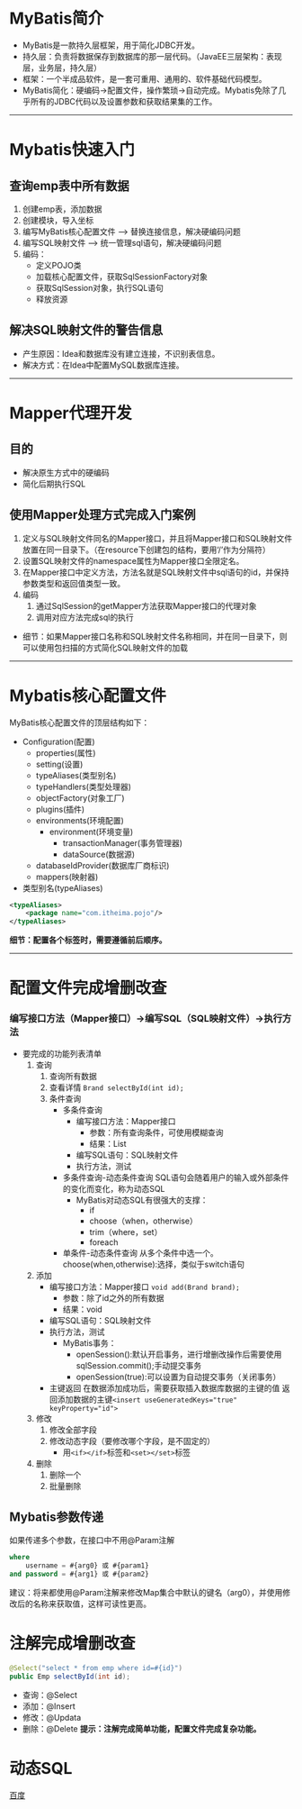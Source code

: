 # MyBatis简介
* MyBatis是一款持久层框架，用于简化JDBC开发。
* 持久层：负责将数据保存到数据库的那一层代码。（JavaEE三层架构：表现层，业务层，持久层）
* 框架：一个半成品软件，是一套可重用、通用的、软件基础代码模型。
* MyBatis简化：硬编码->配置文件，操作繁琐->自动完成。Mybatis免除了几乎所有的JDBC代码以及设置参数和获取结果集的工作。
---
# Mybatis快速入门
## 查询emp表中所有数据
1. 创建emp表，添加数据
2. 创建模块，导入坐标
3. 编写MyBatis核心配置文件 --> 替换连接信息，解决硬编码问题
4. 编写SQL映射文件 --> 统一管理sql语句，解决硬编码问题
5. 编码：
    * 定义POJO类
    * 加载核心配置文件，获取SqlSessionFactory对象
    * 获取SqlSession对象，执行SQL语句
    * 释放资源
## 解决SQL映射文件的警告信息
* 产生原因：Idea和数据库没有建立连接，不识别表信息。
* 解决方式：在Idea中配置MySQL数据库连接。
---
# Mapper代理开发
## 目的
* 解决原生方式中的硬编码
* 简化后期执行SQL
## 使用Mapper处理方式完成入门案例
1. 定义与SQL映射文件同名的Mapper接口，并且将Mapper接口和SQL映射文件放置在同一目录下。（在resource下创建包的结构，要用‘/’作为分隔符）
2. 设置SQL映射文件的namespace属性为Mapper接口全限定名。
3. 在Mapper接口中定义方法，方法名就是SQL映射文件中sql语句的id，并保持参数类型和返回值类型一致。
4. 编码
    1. 通过SqlSession的getMapper方法获取Mapper接口的代理对象
    2. 调用对应方法完成sql的执行
- 细节：如果Mapper接口名称和SQL映射文件名称相同，并在同一目录下，则可以使用包扫描的方式简化SQL映射文件的加载
---
# Mybatis核心配置文件
MyBatis核心配置文件的顶层结构如下：
- Configuration(配置)
    - properties(属性)
    - setting(设置)
    - typeAliases(类型别名)
    - typeHandlers(类型处理器)
    - objectFactory(对象工厂)
    - plugins(插件)
    - environments(环境配置)
        - environment(环境变量)
          - transactionManager(事务管理器)
          - dataSource(数据源)
    - databaseIdProvider(数据库厂商标识)
    - mappers(映射器)
- 类型别名(typeAliases)
```xml
<typeAliases>
    <package name="com.itheima.pojo"/>
</typeAliases>
```

**细节：配置各个标签时，需要遵循前后顺序。**

---
# 配置文件完成增删改查
### 编写接口方法（Mapper接口）->编写SQL（SQL映射文件）->执行方法
- 要完成的功能列表清单
    1. 查询
       1. 查询所有数据
       2. 查看详情 `Brand selectById(int id);`
       3. 条件查询
            - 多条件查询
              - 编写接口方法：Mapper接口
                - 参数：所有查询条件，可使用模糊查询
                - 结果：List<Brand>
              - 编写SQL语句：SQL映射文件
              - 执行方法，测试
            - 多条件查询-动态条件查询
                SQL语句会随着用户的输入或外部条件的变化而变化，称为动态SQL
              - MyBatis对动态SQL有很强大的支撑：
                - if
                - choose（when，otherwise）
                - trim（where，set）
                - foreach
            - 单条件-动态条件查询
                从多个条件中选一个。choose(when,otherwise):选择，类似于switch语句
    1. 添加
        - 编写接口方法：Mapper接口 `void add(Brand brand);`
            - 参数：除了id之外的所有数据
            - 结果：void
        - 编写SQL语句：SQL映射文件
        - 执行方法，测试
            - MyBatis事务：
                - openSession():默认开启事务，进行增删改操作后需要使用sqlSession.commit();手动提交事务
                - openSession(true):可以设置为自动提交事务（关闭事务）
        - 主键返回
        在数据添加成功后，需要获取插入数据库数据的主键的值
        返回添加数据的主键`<insert useGeneratedKeys="true" keyProperty="id">`
    2. 修改
       1. 修改全部字段
       2. 修改动态字段（要修改哪个字段，是不固定的）
            - 用`<if></if>`标签和`<set></set>`标签
    3. 删除
       1. 删除一个
       2. 批量删除
## Mybatis参数传递
如果传递多个参数，在接口中不用@Param注解
```sql
where
    username = #{arg0} 或 #{param1}
and password = #{arg1} 或 #{param2}
```
建议：将来都使用@Param注解来修改Map集合中默认的键名（arg0），并使用修改后的名称来获取值，这样可读性更高。
# 注解完成增删改查
```java
@Select("select * from emp where id=#{id}")
public Emp selectById(int id);
```
- 查询：@Select
- 添加：@Insert
- 修改：@Updata
- 删除：@Delete
**提示：注解完成简单功能，配置文件完成复杂功能。**
# 动态SQL
[百度](https://www.baidu.com/)